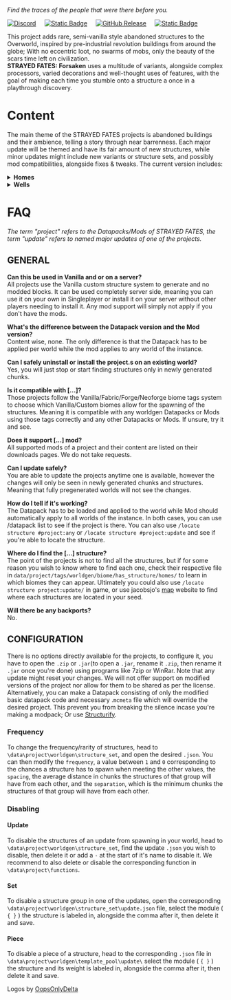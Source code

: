 _Find the traces of the people that were there before you._

[![Discord](https://img.shields.io/discord/1205872487158775890?style=for-the-badge&logo=discord&logoColor=white&label=DISCORD&labelColor=7289da&color=2c2f33)](https://discord.com/invite/HQ8Pqk8bUE)&nbsp;&nbsp;&nbsp;&nbsp;&nbsp;[![Static Badge](https://img.shields.io/badge/Support%20me!-Kofi?style=for-the-badge&logo=Kofi&logoColor=white&label=Ko-fi&labelColor=FF5E5B&color=13C3FF)](https://ko-fi.com/terabuildsstuff)&nbsp;&nbsp;&nbsp;&nbsp;&nbsp;[![GitHub Release](https://img.shields.io/github/v/release/STRAYED-FATES/Forsaken?style=for-the-badge&logo=github&label=GITHUB&labelColor=black&color=6e5494)](https://github.com/STRAYED-FATES/Forsaken)&nbsp;&nbsp;&nbsp;&nbsp;&nbsp;[![Static Badge](https://img.shields.io/badge/-STRAYED%20FATES-LICENSE?style=for-the-badge&label=LICENSE&labelColor=white&color=white)](https://github.com/STRAYED-FATES/LICENSE?tab=License-1-ov-file)

This project adds rare, semi-vanilla style abandoned structures to the Overworld, inspired by pre-industrial revolution buildings from around the globe; With no eccentric loot, no swarms of mobs, only the beauty of the scars time left on civilization.\
**STRAYED FATES: Forsaken** uses a multitude of variants, alongside complex processors, varied decorations and well-thought uses of features, with the goal of making each time you stumble onto a structure a once in a playthrough discovery.

# Content
The main theme of the STRAYED FATES projects is abandoned buildings and their ambience, telling a story through near barrenness.
Each major update will be themed and have its fair amount of new structures, while minor updates might include new variants or structure sets, and possibly mod compatibilities, alongside fixes & tweaks. The current version includes:

<details>
<summary><b>Homes</b></summary>

Structure sets : 9
- Oak: 11+(11x14*) variants
- Spruce: 9 variants
- Western: 9 variants
- Snowy: 9+(9x14*) variants
- Desert: 9 variants
- Bricks: 9+(9x14*) variants
- Mud: 9 variants
- Oriental: 9 variants
- Turf: 9 variants\
*Cellar
</details>
<details>
<summary><b>Wells</b></summary>

Structure sets : 5
- Rustic: 61732~* variants
    - Spruce: 15433* variants
    - Oak: 15433* variants
    - Birch: 15433* variants
    - Dark Oak: 15433* variants
- Oriental: 979* variants
- Mud: 15 variants
- Pit: 8 variants
    - Cobble: 4 variants
    - Mud: 4 variants
- Pump: 23 variants
    - Cobble: 9 variants
    - Mud: 9 variants
    - Bamboo: 5 variants
- Washhouse: 5 variants

*Calculated on the number of necessary jigsaw pieces variants that can be combined
</details>

# FAQ
*The term "project" refers to the Datapacks/Mods of STRAYED FATES, the term "update" refers to named major updates of one of the projects.*
## GENERAL
**Can this be used in Vanilla and or on a server?**\
All projects use the Vanilla custom structure system to generate and no modded blocks. It can be used completely server side, meaning you can use it on your own in Singleplayer or install it on your server without other players needing to install it. Any mod support will simply not apply if you don't have the mods.

**What's the difference between the Datapack version and the Mod version?**\
Content wise, none. The only difference is that the Datapack has to be applied per world while the mod applies to any world of the instance.

**Can I safely uninstall or install the project.s on an existing world?**\
Yes, you will just stop or start finding structures only in newly generated chunks.

**Is it compatible with [...]?**\
Those projects follow the Vanilla/Fabric/Forge/Neoforge biome tags system to choose which Vanilla/Custom biomes allow for the spawning of the structures. Meaning it is compatible with any worldgen Datapacks or Mods using those tags correctly and any other Datapacks or Mods. If unsure, try it and see.

**Does it support [...] mod?**\
All supported mods of a project and their content are listed on their downloads pages. We do not take requests.

**Can I update safely?**\
You are able to update the projects anytime one is available, however the changes will only be seen in newly generated chunks and structures. Meaning that fully pregenerated worlds will not see the changes.

**How do I tell if it's working?**\
The Datapack has to be loaded and applied to the world while Mod should automatically apply to all worlds of the instance. In both cases, you can use /datapack list to see if the project is there. You can also use `/locate structure #project:any` or 
`/locate structure #project:update`
 and see if you're able to locate the structure.

**Where do I find the [...] structure?**\
The point of the projects is not to find all the structures, but if for some reason you wish to know where to find each one, check their respective file in `data/project/tags/worldgen/biome/has_structure/homes/` to learn in which biomes they can appear. Ultimately you could also use `/locate structure project:update/` in game, or use jacobsjo's [map](https://map.jacobsjo.eu/) website to find where each structures are located in your seed.

**Will there be any backports?**\
No.
## CONFIGURATION
There is no options directly available for the projects, to configure it, you have to open the `.zip` or `.jar`(to open a `.jar`, rename it `.zip`, then rename it `.jar` once you're done) using programs like 7zip or WinRar.
Note that any update might reset your changes.
We will not offer support on modified versions of the project nor allow for them to be shared as per the license.
Alternatively, you can make a Datapack consisting of only the modified basic datapack code and necessary .`mcmeta` file which will override the desired project. This prevent you from breaking the silence incase you're making a modpack; Or use [Structurify](https://modrinth.com/mod/structurify).
### Frequency
To change the frequency/rarity of structures, head to `\data\project\worldgen\structure_set`, and open the desired `.json`. You  can then modify the `frequency`, a value between `1` and `0` corresponding to the chances a structure has to spawn when meeting the other values, the `spacing`, the average distance in chunks the structures of that group will have from each other, and the `separation`, which is the minimum chunks the structures of that group will have from each other.
### Disabling
#### Update
To disable the structures of an update from spawning in your world, head to `\data\project\worldgen\structure_set`, find the update `.json` you wish to disable, then delete it or add a `-` at the start of it's name to disable it. We recommend to also delete or disable the corresponding function in `\data\project\functions`.
#### Set
To disable a structure group in one of the updates, open the corresponding `\data\project\worldgen\structure_set\update.json` file, select the module ( `{ }` ) the structure is labeled in, alongside the comma after it, then delete it and save.
#### Piece
To disable a piece of a structure, head to  the corresponding `.json` file in `\data\project\worldgen\template_pool\update\` select the module ( `{ }` ) the structure and its weight is labeled in, alongside the comma after it, then delete it and save.


Logos by [OopsOnlyDelta](https://modrinth.com/user/OopsOnlyDelta)
